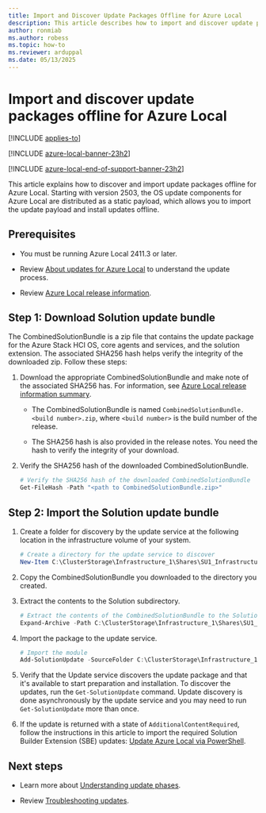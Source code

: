 ```yaml
---
title: Import and Discover Update Packages Offline for Azure Local
description: This article describes how to import and discover update packages offline for Azure Local.
author: ronmiab
ms.author: robess
ms.topic: how-to
ms.reviewer: arduppal
ms.date: 05/13/2025
---
```


# Import and discover update packages offline for Azure Local

[!INCLUDE [applies-to](../includes/hci-applies-to-2503-later.md)]

[!INCLUDE [azure-local-banner-23h2](../includes/azure-local-banner-23h2.md)]

[!INCLUDE [azure-local-end-of-support-banner-23h2](../includes/azure-local-end-of-support-banner-23h2.md)]

This article explains how to discover and import update packages offline for Azure Local. Starting with version 2503, the OS update components for Azure Local are distributed as a static payload, which allows you to import the update payload and install updates offline.

## Prerequisites

- You must be running Azure Local 2411.3 or later.

- Review [About updates for Azure Local](./about-updates-23h2.md) to understand the update process.

- Review [Azure Local release information](../release-information-23h2.md).

## Step 1: Download Solution update bundle

The CombinedSolutionBundle is a zip file that contains the update package for the Azure Stack HCI OS, core agents and services, and the solution extension. The associated SHA256 hash helps verify the integrity of the downloaded zip. Follow these steps:

1. Download the appropriate CombinedSolutionBundle and make note of the associated SHA256 has. For information, see [Azure Local release information summary](../release-information-23h2.md#supported-versions-of-azure-local).

   - The CombinedSolutionBundle is named `CombinedSolutionBundle.<build number>.zip`, where `<build number>` is the build number of the release.

   - The SHA256 hash is also provided in the release notes. You need the hash to verify the integrity of your download.

1. Verify the SHA256 hash of the downloaded CombinedSolutionBundle.

   ```PowerShell
   # Verify the SHA256 hash of the downloaded CombinedSolutionBundle
   Get-FileHash -Path "<path to CombinedSolutionBundle.zip>"
   ```

## Step 2: Import the Solution update bundle

1. Create a folder for discovery by the update service at the following location in the infrastructure volume of your system.

   ```PowerShell
   # Create a directory for the update service to discover
   New-Item C:\ClusterStorage\Infrastructure_1\Shares\SU1_Infrastructure_1\import -ItemType Directory
   ```

1. Copy the CombinedSolutionBundle you downloaded to the directory you created.

1. Extract the contents to the Solution subdirectory.

   ```PowerShell
   # Extract the contents of the CombinedSolutionBundle to the Solution subdirectory
   Expand-Archive -Path C:\ClusterStorage\Infrastructure_1\Shares\SU1_Infrastructure_1\import\CombinedSolutionBundle.<build number>.zip -DestinationPath C:\ClusterStorage\Infrastructure_1\Shares\SU1_Infrastructure_1\import\Solution
   ```

1. Import the package to the update service.

   ```PowerShell
   # Import the module
   Add-SolutionUpdate -SourceFolder C:\ClusterStorage\Infrastructure_1\Shares\SU1_Infrastructure_1\import\Solution
   ```

1. Verify that the Update service discovers the update package and that it's available to start preparation and installation. To discover the updates, run the `Get-SolutionUpdate` command. Update discovery is done asynchronously by the update service and you may need to run `Get-SolutionUpdate` more than once.

1. If the update is returned with a state of `AdditionalContentRequired`, follow the instructions in this article to import the required Solution Builder Extension (SBE) updates: [Update Azure Local via PowerShell](./update-via-powershell-23h2.md#step-3-import-and-rediscover-updates).

## Next steps

- Learn more about [Understanding update phases](./update-phases-23h2.md).

- Review [Troubleshooting updates](./update-troubleshooting-23h2.md).